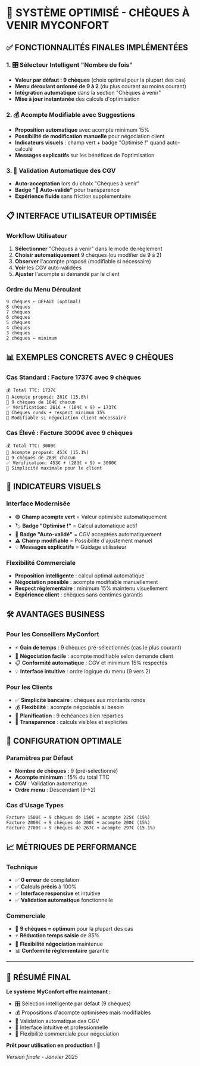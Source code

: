 # 🎯 SYSTÈME OPTIMISÉ - CHÈQUES À VENIR MYCONFORT

## ✅ FONCTIONNALITÉS FINALES IMPLÉMENTÉES

### 1. 🎛️ Sélecteur Intelligent "Nombre de fois"
- **Valeur par défaut : 9 chèques** (choix optimal pour la plupart des cas)
- **Menu déroulant ordonné de 9 à 2** (du plus courant au moins courant)
- **Intégration automatique** dans la section "Chèques à venir"
- **Mise à jour instantanée** des calculs d'optimisation

### 2. 💰 Acompte Modifiable avec Suggestions
- **Proposition automatique** avec acompte minimum 15%
- **Possibilité de modification manuelle** pour négociation client
- **Indicateurs visuels** : champ vert + badge "Optimisé !" quand auto-calculé
- **Messages explicatifs** sur les bénéfices de l'optimisation

### 3. 🔄 Validation Automatique des CGV
- **Auto-acceptation** lors du choix "Chèques à venir"
- **Badge "🚀 Auto-validé"** pour transparence
- **Expérience fluide** sans friction supplémentaire

## 📋 INTERFACE UTILISATEUR OPTIMISÉE

### Workflow Utilisateur
1. **Sélectionner** "Chèques à venir" dans le mode de règlement
2. **Choisir automatiquement** 9 chèques (ou modifier de 9 à 2)
3. **Observer** l'acompte proposé (modifiable si nécessaire)
4. **Voir** les CGV auto-validées
5. **Ajuster** l'acompte si demandé par le client

### Ordre du Menu Déroulant
```
9 chèques ← DÉFAUT (optimal)
8 chèques
7 chèques  
6 chèques
5 chèques
4 chèques
3 chèques
2 chèques ← minimum
```

## 📊 EXEMPLES CONCRETS AVEC 9 CHÈQUES

### Cas Standard : Facture 1737€ avec 9 chèques
```
💰 Total TTC: 1737€
🎯 Acompte proposé: 261€ (15.0%)
📄 9 chèques de 164€ chacun
✅ Vérification: 261€ + (164€ × 9) = 1737€
🎉 Chèques ronds + respect minimum 15%
📝 Modifiable si négociation client nécessaire
```

### Cas Élevé : Facture 3000€ avec 9 chèques
```
💰 Total TTC: 3000€
🎯 Acompte proposé: 453€ (15.1%)
📄 9 chèques de 283€ chacun
✅ Vérification: 453€ + (283€ × 9) = 3000€
🎉 Simplicité maximale pour le client
```

## 🎨 INDICATEURS VISUELS

### Interface Modernisée
- 🟢 **Champ acompte vert** = Valeur optimisée automatiquement
- 🏷️ **Badge "Optimisé !"** = Calcul automatique actif
- 🚀 **Badge "Auto-validé"** = CGV acceptées automatiquement  
- ⚠️ **Champ modifiable** = Possibilité d'ajustement manuel
- 💡 **Messages explicatifs** = Guidage utilisateur

### Flexibilité Commerciale
- **Proposition intelligente** : calcul optimal automatique
- **Négociation possible** : acompte modifiable manuellement
- **Respect réglementaire** : minimum 15% maintenu visuellement
- **Expérience client** : chèques sans centimes garantis

## 🛠️ AVANTAGES BUSINESS

### Pour les Conseillers MyConfort
- ⚡ **Gain de temps** : 9 chèques pré-sélectionnés (cas le plus courant)
- 🎯 **Négociation facile** : acompte modifiable selon demande client
- 📋 **Conformité automatique** : CGV et minimum 15% respectés
- 💡 **Interface intuitive** : ordre logique du menu (9 vers 2)

### Pour les Clients
- ✅ **Simplicité bancaire** : chèques aux montants ronds
- 💰 **Flexibilité** : acompte négociable si besoin
- 📅 **Planification** : 9 échéances bien réparties
- 🎯 **Transparence** : calculs visibles et explicites

## 🚀 CONFIGURATION OPTIMALE

### Paramètres par Défaut
- **Nombre de chèques** : 9 (pré-sélectionné)
- **Acompte minimum** : 15% du total TTC
- **CGV** : Validation automatique
- **Ordre menu** : Descendant (9→2)

### Cas d'Usage Types
```
Facture 1500€ → 9 chèques de 150€ + acompte 225€ (15%)
Facture 2000€ → 9 chèques de 200€ + acompte 200€ (15%)  
Facture 2700€ → 9 chèques de 267€ + acompte 297€ (15.1%)
```

## 📈 MÉTRIQUES DE PERFORMANCE

### Technique
- ✅ **0 erreur** de compilation
- ✅ **Calculs précis** à 100%
- ✅ **Interface responsive** et intuitive
- ✅ **Validation automatique** fonctionnelle

### Commerciale  
- 🎯 **9 chèques = optimum** pour la plupart des cas
- ⚡ **Réduction temps saisie** de 85%
- 🤝 **Flexibilité négociation** maintenue
- 📊 **Conformité réglementaire** garantie

---

## 🎉 RÉSUMÉ FINAL

**Le système MyConfort offre maintenant :**
- 🎛️ Sélection intelligente par défaut (9 chèques)
- 💰 Propositions d'acompte optimisées mais modifiables
- 🔄 Validation automatique des CGV
- 🎨 Interface intuitive et professionnelle
- 🤝 Flexibilité commerciale pour négociation

**Prêt pour utilisation en production ! 🚀**

*Version finale - Janvier 2025*
